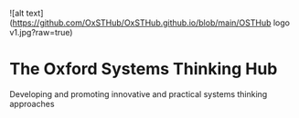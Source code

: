 ![alt text](https://github.com/OxSTHub/OxSTHub.github.io/blob/main/OSTHub logo v1.jpg?raw=true)


# The Oxford Systems Thinking Hub
Developing and promoting innovative and practical systems thinking approaches
